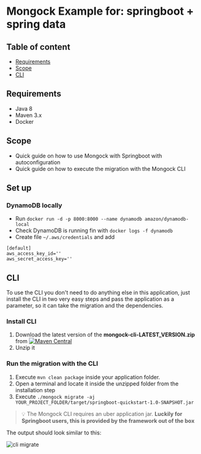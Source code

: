 # Mongock Example for: springboot + spring data

## Table of content
- [Requirements](#requirements)
- [Scope](#scope)
- [CLI](#cli)

## Requirements
- Java 8
- Maven 3.x
- Docker

## Scope
- Quick guide on how to use Mongock with Springboot with autoconfiguration
- Quick guide on how to execute the migration with the Mongock CLI

## Set up
### DynamoDB locally
- Run `docker run -d -p 8000:8000 --name dynamodb amazon/dynamodb-local`
- Check DynamoDB is running fin with `docker logs -f dynamodb`
- Create file `~/.aws/credentials` and add
```
[default]
aws_access_key_id=''
aws_secret_access_key=''
```

## CLI
To use the CLI you don't need to do anything else in this application, just install the CLI in two very easy steps and pass the application as a parameter, so it can take the migration and the dependencies.

### Install CLI
<!--  Remove this section with just the documentation link: https://docs.mongock.io/cli-->
1. Download the latest version of the **mongock-cli-LATEST_VERSION.zip** from [![Maven Central](https://maven-badges.herokuapp.com/maven-central/io.mongock/mongock-cli/badge.png)](https://repo.maven.apache.org/maven2/io/mongock/mongock-cli/)
2. Unzip it



### Run the migration with the CLI

<!--  Remove this section with just the documentation link: https://docs.mongock.io/cli/operations#migrate-->
1. Execute `mvn clean package` inside your application folder.
2. Open a terminal and locate it inside the unzipped folder from the installation step
3. Execute `./mongock migrate -aj YOUR_PROJECT_FOLDER/target/springboot-quickstart-1.0-SNAPSHOT.jar`

> :bulb: The Mongock CLI requires an uber application jar. **Luckily for Springboot users, this is provided by the framework out of the box**

The output should look similar to this:

![cli migrate](./images/cli-migrate.png)


